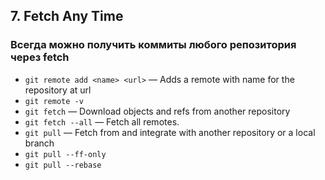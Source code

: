 ## 7. Fetch Any Time
### Всегда можно получить коммиты любого репозитория через fetch
- `git remote add <name> <url>` — Adds a remote with name for the repository at url
- `git remote -v`
- `git fetch` — Download objects and refs from another repository
- `git fetch --all` — Fetch all remotes.
- `git pull` — Fetch from and integrate with another repository or a local branch
- `git pull --ff-only`
- `git pull --rebase`
